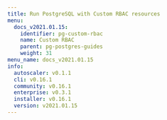 ```yaml
---
title: Run PostgreSQL with Custom RBAC resources
menu:
  docs_v2021.01.15:
    identifier: pg-custom-rbac
    name: Custom RBAC
    parent: pg-postgres-guides
    weight: 31
menu_name: docs_v2021.01.15
info:
  autoscaler: v0.1.1
  cli: v0.16.1
  community: v0.16.1
  enterprise: v0.3.1
  installer: v0.16.1
  version: v2021.01.15
---
```


